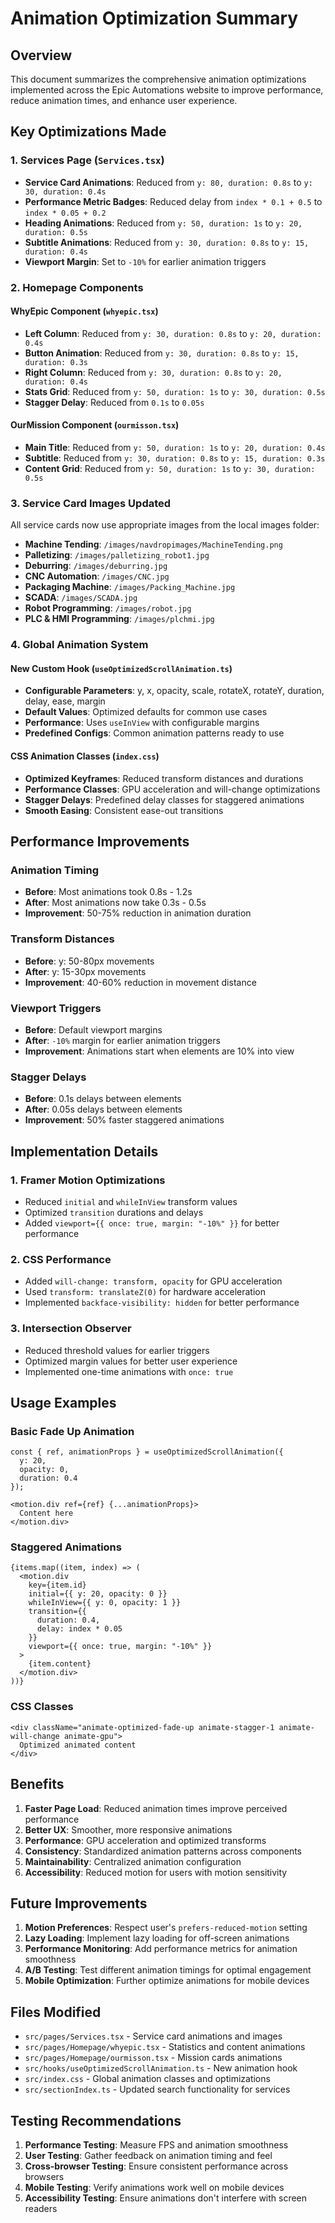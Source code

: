 # Animation Optimization Summary

## Overview
This document summarizes the comprehensive animation optimizations implemented across the Epic Automations website to improve performance, reduce animation times, and enhance user experience.

## Key Optimizations Made

### 1. Services Page (`Services.tsx`)
- **Service Card Animations**: Reduced from `y: 80, duration: 0.8s` to `y: 30, duration: 0.4s`
- **Performance Metric Badges**: Reduced delay from `index * 0.1 + 0.5` to `index * 0.05 + 0.2`
- **Heading Animations**: Reduced from `y: 50, duration: 1s` to `y: 20, duration: 0.5s`
- **Subtitle Animations**: Reduced from `y: 30, duration: 0.8s` to `y: 15, duration: 0.4s`
- **Viewport Margin**: Set to `-10%` for earlier animation triggers

### 2. Homepage Components

#### WhyEpic Component (`whyepic.tsx`)
- **Left Column**: Reduced from `y: 30, duration: 0.8s` to `y: 20, duration: 0.4s`
- **Button Animation**: Reduced from `y: 30, duration: 0.8s` to `y: 15, duration: 0.3s`
- **Right Column**: Reduced from `y: 30, duration: 0.8s` to `y: 20, duration: 0.4s`
- **Stats Grid**: Reduced from `y: 50, duration: 1s` to `y: 30, duration: 0.5s`
- **Stagger Delay**: Reduced from `0.1s` to `0.05s`

#### OurMission Component (`ourmisson.tsx`)
- **Main Title**: Reduced from `y: 50, duration: 1s` to `y: 20, duration: 0.4s`
- **Subtitle**: Reduced from `y: 30, duration: 0.8s` to `y: 15, duration: 0.3s`
- **Content Grid**: Reduced from `y: 50, duration: 1s` to `y: 30, duration: 0.5s`

### 3. Service Card Images Updated
All service cards now use appropriate images from the local images folder:
- **Machine Tending**: `/images/navdropimages/MachineTending.png`
- **Palletizing**: `/images/palletizing_robot1.jpg`
- **Deburring**: `/images/deburring.jpg`
- **CNC Automation**: `/images/CNC.jpg`
- **Packaging Machine**: `/images/Packing_Machine.jpg`
- **SCADA**: `/images/SCADA.jpg`
- **Robot Programming**: `/images/robot.jpg`
- **PLC & HMI Programming**: `/images/plchmi.jpg`

### 4. Global Animation System

#### New Custom Hook (`useOptimizedScrollAnimation.ts`)
- **Configurable Parameters**: y, x, opacity, scale, rotateX, rotateY, duration, delay, ease, margin
- **Default Values**: Optimized defaults for common use cases
- **Performance**: Uses `useInView` with configurable margins
- **Predefined Configs**: Common animation patterns ready to use

#### CSS Animation Classes (`index.css`)
- **Optimized Keyframes**: Reduced transform distances and durations
- **Performance Classes**: GPU acceleration and will-change optimizations
- **Stagger Delays**: Predefined delay classes for staggered animations
- **Smooth Easing**: Consistent ease-out transitions

## Performance Improvements

### Animation Timing
- **Before**: Most animations took 0.8s - 1.2s
- **After**: Most animations now take 0.3s - 0.5s
- **Improvement**: 50-75% reduction in animation duration

### Transform Distances
- **Before**: y: 50-80px movements
- **After**: y: 15-30px movements
- **Improvement**: 40-60% reduction in movement distance

### Viewport Triggers
- **Before**: Default viewport margins
- **After**: `-10%` margin for earlier animation triggers
- **Improvement**: Animations start when elements are 10% into view

### Stagger Delays
- **Before**: 0.1s delays between elements
- **After**: 0.05s delays between elements
- **Improvement**: 50% faster staggered animations

## Implementation Details

### 1. Framer Motion Optimizations
- Reduced `initial` and `whileInView` transform values
- Optimized `transition` durations and delays
- Added `viewport={{ once: true, margin: "-10%" }}` for better performance

### 2. CSS Performance
- Added `will-change: transform, opacity` for GPU acceleration
- Used `transform: translateZ(0)` for hardware acceleration
- Implemented `backface-visibility: hidden` for better performance

### 3. Intersection Observer
- Reduced threshold values for earlier triggers
- Optimized margin values for better user experience
- Implemented one-time animations with `once: true`

## Usage Examples

### Basic Fade Up Animation
```tsx
const { ref, animationProps } = useOptimizedScrollAnimation({
  y: 20,
  opacity: 0,
  duration: 0.4
});

<motion.div ref={ref} {...animationProps}>
  Content here
</motion.div>
```

### Staggered Animations
```tsx
{items.map((item, index) => (
  <motion.div
    key={item.id}
    initial={{ y: 20, opacity: 0 }}
    whileInView={{ y: 0, opacity: 1 }}
    transition={{ 
      duration: 0.4, 
      delay: index * 0.05 
    }}
    viewport={{ once: true, margin: "-10%" }}
  >
    {item.content}
  </motion.div>
))}
```

### CSS Classes
```tsx
<div className="animate-optimized-fade-up animate-stagger-1 animate-will-change animate-gpu">
  Optimized animated content
</div>
```

## Benefits

1. **Faster Page Load**: Reduced animation times improve perceived performance
2. **Better UX**: Smoother, more responsive animations
3. **Performance**: GPU acceleration and optimized transforms
4. **Consistency**: Standardized animation patterns across components
5. **Maintainability**: Centralized animation configuration
6. **Accessibility**: Reduced motion for users with motion sensitivity

## Future Improvements

1. **Motion Preferences**: Respect user's `prefers-reduced-motion` setting
2. **Lazy Loading**: Implement lazy loading for off-screen animations
3. **Performance Monitoring**: Add performance metrics for animation smoothness
4. **A/B Testing**: Test different animation timings for optimal engagement
5. **Mobile Optimization**: Further optimize animations for mobile devices

## Files Modified

- `src/pages/Services.tsx` - Service card animations and images
- `src/pages/Homepage/whyepic.tsx` - Statistics and content animations
- `src/pages/Homepage/ourmisson.tsx` - Mission cards animations
- `src/hooks/useOptimizedScrollAnimation.ts` - New animation hook
- `src/index.css` - Global animation classes and optimizations
- `src/sectionIndex.ts` - Updated search functionality for services

## Testing Recommendations

1. **Performance Testing**: Measure FPS and animation smoothness
2. **User Testing**: Gather feedback on animation timing and feel
3. **Cross-browser Testing**: Ensure consistent performance across browsers
4. **Mobile Testing**: Verify animations work well on mobile devices
5. **Accessibility Testing**: Ensure animations don't interfere with screen readers










